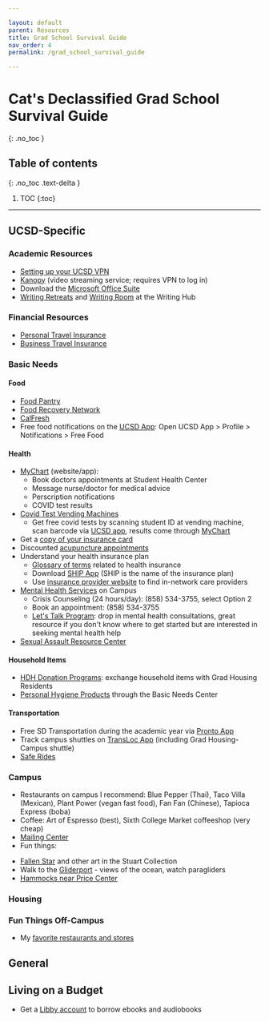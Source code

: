 ```yaml
---

layout: default
parent: Resources
title: Grad School Survival Guide
nav_order: 4
permalink: /grad_school_survival_guide

---
```


# Cat's Declassified Grad School Survival Guide
{: .no_toc }

## Table of contents
{: .no_toc .text-delta }

1. TOC
{:toc}

---

## UCSD-Specific

### Academic Resources

*  [Setting up your UCSD VPN](https://blink.ucsd.edu/technology/network/connections/off-campus/VPN/)
*  [Kanopy](https://www.kanopy.com/en/ucsd) (video streaming service; requires VPN to log in)
*  Download the [Microsoft Office Suite](https://blink.ucsd.edu/technology/computers/software-acms/available-software/microsoft-individual.html#Office-365)
*  [Writing Retreats](https://writinghub.ucsd.edu/for-grad-students/retreats.html) and [Writing Room](https://writinghub.ucsd.edu/for-grad-students/room.html) at the Writing Hub

### Financial Resources

*  [Personal Travel Insurance](https://www.ucop.edu/risk-services-travel/personal.html)
*  [Business Travel Insurance](https://blink.ucsd.edu/travel/external/insurance.html)

### Basic Needs 

#### Food

*  [Food Pantry](https://basicneeds.ucsd.edu/food-security/pantry/index.html)
*  [Food Recovery Network](https://basicneeds.ucsd.edu/food-security/recovery/index.html)
*  [CalFresh](https://basicneeds.ucsd.edu/food-security/calfresh/index.html)
*  Free food notifications on the [UCSD App](https://mobile.ucsd.edu/): Open UCSD App > Profile > Notifications > Free Food

#### Health

* [MyChart](https://mystudentchart.ucsd.edu/shs/Authentication/Login?) (website/app):
  - Book doctors appointments at Student Health Center
  - Message nurse/doctor for medical advice
  - Perscription notifications
  - COVID test results
* [Covid Test Vending Machines](https://returntolearn.ucsd.edu/campus-guidelines/testing-and-screening/index.html#Vending-machine-locations)
  - Get free covid tests by scanning student ID at vending machine, scan barcode via [UCSD app](https://mobile.ucsd.edu/), results come through [MyChart](https://mystudentchart.ucsd.edu/shs/Authentication/Login?)
* Get a [copy of your insurance card](https://shwadmin.ucsd.edu/uc-ship/faq.html#How-do-I-get-a-copy-of-my-insur)
* Discounted [acupuncture appointments](https://studenthealth.ucsd.edu/services/acupuncture/index.html)
* Understand your health insurance plan
  - [Glossary of terms](https://www.cms.gov/CCIIO/Resources/Forms-Reports-and-Other-Resources/Downloads/uniform-glossary-final.pdf) related to health insurance
  - Download [SHIP App](https://shwadmin.ucsd.edu/uc-ship/mobile-app.html) (SHIP is the name of the insurance plan)
  - Use [insurance provider website](https://www.anthem.com/find-care/) to find in-network care providers
* [Mental Health Services](https://caps.ucsd.edu/about/contact.html) on Campus
  - Crisis Counseling (24 hours/day): (858) 534-3755, select Option 2
  - Book an appointment: (858) 534-3755
  - [Let's Talk Program](https://caps.ucsd.edu/services/letstalk.html): drop in mental health consultations, great resource if you don't know where to get started but are interested in seeking mental health help
 * [Sexual Assault Resource Center](https://care.ucsd.edu/)


#### Household Items

* [HDH Donation Programs](https://hdhsustainability.ucsd.edu/what-we-do/index.html#Donation-Programs): exchange household items with Grad Housing Residents
* [Personal Hygiene Products](https://freetheperiodca.org/the-hub-basic-needs-center-ucsd) through the Basic Needs Center

#### Transportation

* Free SD Transportation during the academic year via [Pronto App](https://transportation.ucsd.edu/commute/transit/u-pass.html#U-Pass-on-the-PRONTO-App)
* Track campus shuttles on [TransLoc App](https://transloc.com/app/) (including Grad Housing-Campus shuttle)
* [Safe Rides](https://finance.ucsd.edu/SafeRides/Home)

### Campus

*  Restaurants on campus I recommend: Blue Pepper (Thai), Taco Villa (Mexican), Plant Power (vegan fast food), Fan Fan (Chinese), Tapioca Express (boba)
*  Coffee: Art of Espresso (best), Sixth College Market coffeeshop (very cheap)
*  [Mailing Center](https://www.google.com/maps/place/Mailing+Center+at+UC+San+Diego/@32.8799891,-117.2375077,21z/data=!3m1!5s0x80dc06c0e88b2833:0xec427d64b06282ab!4m5!3m4!1s0x80dc06c59f9c0a05:0x1622933a00cfcc66!8m2!3d32.8800771!4d-117.2373776?shorturl=1)
*  Fun things:
  - [Fallen Star](https://stuartcollection.ucsd.edu/artist/suh.html) and other art in the Stuart Collection 
  - Walk to the [Gliderport](https://goo.gl/maps/P2r1SbbMCiobJSiq8) - views of the ocean, watch paragliders 
  - [Hammocks near Price Center](https://universitycenters.ucsd.edu/services/amenities.html)

### Housing

### Fun Things Off-Campus
*  My [favorite restaurants and stores](https://www.google.com/maps/d/u/0/edit?mid=1pQW4Qv_jFWNWGCOLCKem9S5rIr33bMU&usp=sharing)


## General

## Living on a Budget

* Get a [Libby account](https://www.overdrive.com/apps/libby) to borrow ebooks and audiobooks

